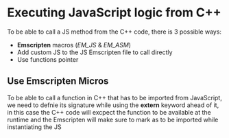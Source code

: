 # Executing JavaScript logic from C++
To be able to call a JS method from the C++ code, there is 3 possible ways:
- **Emscripten** macros (*EM_JS* & *EM_ASM*)
- Add custom JS to the JS Emscripten file to call directly
- Use functions pointer


## Use Emscripten Micros 
To be able to call a function in C++ that has to be imported from JavaScript, we need to defnie its signature while using the **extern** keyword ahead of it, in this case the C++ code will excpect the function to be available at the runtime and the Emscripten will make sure to mark as to be imported while instantiating the JS

